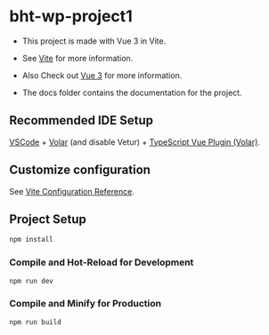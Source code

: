# bht-wp-project1

- This project is made with Vue 3 in Vite. <br/>
- See [Vite](https://vitejs.dev/guide/) for more information.
- Also Check out [Vue 3](https://v3.vuejs.org/guide/introduction.html) for more information.

- The docs folder contains the documentation for the project. <br/>

## Recommended IDE Setup

[VSCode](https://code.visualstudio.com/) + [Volar](https://marketplace.visualstudio.com/items?itemName=Vue.volar) (and disable Vetur) + [TypeScript Vue Plugin (Volar)](https://marketplace.visualstudio.com/items?itemName=Vue.vscode-typescript-vue-plugin).

## Customize configuration

See [Vite Configuration Reference](https://vitejs.dev/config/).

## Project Setup

```sh
npm install
```

### Compile and Hot-Reload for Development

```sh
npm run dev
```

### Compile and Minify for Production

```sh
npm run build
```
